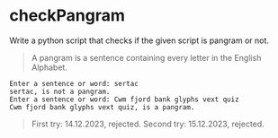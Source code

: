 # checkPangram

Write a python script that checks if the given script is pangram or not.

> A pangram is a sentence containing every letter in the English Alphabet.

    Enter a sentence or word: sertac
    sertac, is not a pangram.
    Enter a sentence or word: Cwm fjord bank glyphs vext quiz
    Cwm fjord bank glyphs vext quiz, is a pangram.


 > First try: 14.12.2023, rejected.
 > Second try: 15.12.2023, rejected.